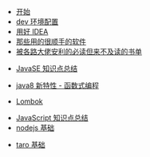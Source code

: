 <!-- # 起步 -->
* [开始](README.md)
* [dev 环境配置](dev-environment.md)
* [用好 IDEA](use-idea.md)
* [那些用的很顺手的软件](useful-software.md)
* [被各路大佬安利的必读但来不及读的书单](read-those-books.md)

<!-- # javaSE -->
- [JavaSE 知识点总结](back-end/javase/README.md)
* [java8 新特性 - 函数式编程](java8.md)

<!-- # 工具 -->
- [Lombok](use-lombok.md)

<!-- # 前端 -->
- [JavaScript 知识点总结](front-end/javascript/README.md)
- [nodejs 基础](node-basic.md)

<!-- # 框架 -->
- [taro 基础](taro-basic.md)
